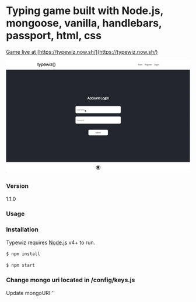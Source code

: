 # Typing game built with Node.js, mongoose, vanilla, handlebars, passport, html, css

[Game live at ](https://typewiz.now.sh/) [https://typewiz.now.sh/](https://typewiz.now.sh/)

![](./public/gfx/typewiz.gif)

### Version
1.1.0

### Usage


### Installation

Typewiz requires [Node.js](https://nodejs.org/) v4+ to run.

```sh
$ npm install
```

```sh
$ npm start
```

### Change mongo uri located in /config/keys.js 
Update mongoURI:''
